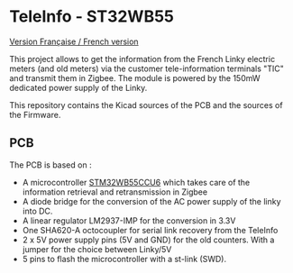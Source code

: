# TeleInfo - ST32WB55

[Version Française / French version](README.FR.md)

This project allows to get the information from the French Linky electric meters (and old meters) via the customer tele-information terminals "TIC" and transmit them in Zigbee. The module is powered by the 150mW dedicated power supply of the Linky.


This repository contains the Kicad sources of the PCB and the sources of the Firmware.

## PCB

The PCB is based on :
* A microcontroller [STM32WB55CCU6](https://www.st.com/en/microcontrollers-microprocessors/stm32wb55cc.html) which takes care of the information retrieval and retransmission in Zigbee
* A diode bridge for the conversion of the AC power supply of the linky into DC.
* A linear regulator LM2937-IMP for the conversion in 3.3V
* One SHA620-A octocoupler for serial link recovery from the TeleInfo
* 2 x 5V power supply pins (5V and GND) for the old counters. With a jumper for the choice between Linky/5V
* 5 pins to flash the microcontroller with a st-link (SWD).







